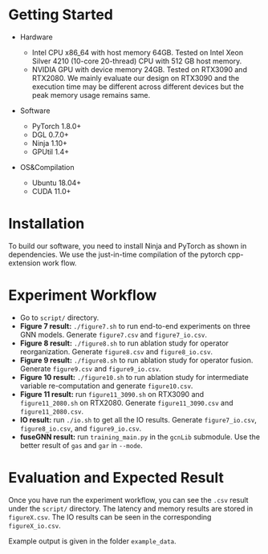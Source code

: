 # Getting Started

- Hardware

  - Intel CPU x86_64 with host memory 64GB. Tested on Intel Xeon Silver 4210 (10-core 20-thread) CPU with 512 GB host memory.
  - NVIDIA GPU with device memory 24GB. Tested on RTX3090 and RTX2080. We mainly evaluate our design on RTX3090 and the execution time may be different across different devices but the peak memory usage remains same.

- Software

  - PyTorch 1.8.0+
  - DGL 0.7.0+
  - Ninja 1.10+
  - GPUtil 1.4+

- OS&Compilation
  - Ubuntu 18.04+
  - CUDA 11.0+

# Installation

To build our software, you need to install Ninja and PyTorch as shown in dependencies.
We use the just-in-time compilation of the pytorch cpp-extension work flow.

# Experiment Workflow

- Go to `script/` directory.
- **Figure 7 result:** `./figure7.sh` to run end-to-end experiments on three GNN models. Generate `figure7.csv` and `figure7_io.csv`.
- **Figure 8 result:** `./figure8.sh` to run ablation study for operator reorganization. Generate `figure8.csv` and `figure8_io.csv`.
- **Figure 9 result:** `./figure8.sh` to run ablation study for operator fusion. Generate `figure9.csv` and `figure9_io.csv`.
- **Figure 10 result:** `./figure10.sh` to run ablation study for intermediate variable re-computation and generate `figure10.csv`.
- **Figure 11 result:** run `figure11_3090.sh` on RTX3090 and `figure11_2080.sh` on RTX2080. Generate `figure11_3090.csv` and `figure11_2080.csv`.
- **IO result:** run `./io.sh` to get all the IO results. Generate `figure7_io.csv`, `figure8_io.csv`, and `figure9_io.csv`.
- **fuseGNN result:** run `training_main.py` in the `gcnLib` submodule. Use the better result of `gas` and `gar` in `--mode`.

# Evaluation and Expected Result

Once you have run the experiment workflow, you can see the `.csv` result under the `script/` directory. The latency and memory results are stored in `figureX.csv`. The IO results can be seen in the corresponding `figureX_io.csv`.

Example output is given in the folder `example_data`.
